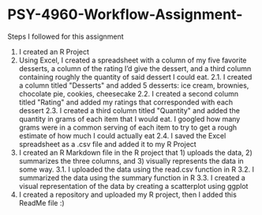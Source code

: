 # PSY-4960-Workflow-Assignment-

Steps I followed for this assignment

1. I created an R Project
2. Using Excel, I created a spreadsheet with a column of my five favorite desserts, a column of the rating I’d give the dessert, and a third column containing roughly the quantity of said dessert I could eat. 
	2.1. I created a column titled "Desserts" and added 5 desserts: ice cream, brownies, chocolate pie, cookies, cheesecake 
	2.2. I created a second column titled "Rating" and added my ratings that corresponded with each dessert
	2.3. I created a third column titled "Quantity" and added the quantity in grams of each item that I would eat. I googled how many grams were in a common serving of each item to try to get a rough estimate of how much I could actually eat
	2.4. I saved the Excel spreadsheet as a .csv file and added it to my R Project
3. I created an R Markdown file in the R project that 1) uploads the data, 2) summarizes the three columns, and 3) visually represents the data in some way. 
	3.1. I uploaded the data using the read.csv function in R
	3.2. I summarized the data using the summary function in R 
	3.3. I created a visual representation of the data by creating a scatterplot using ggplot 
4. I created a repository and uploaded my R project, then I added this ReadMe file :)
